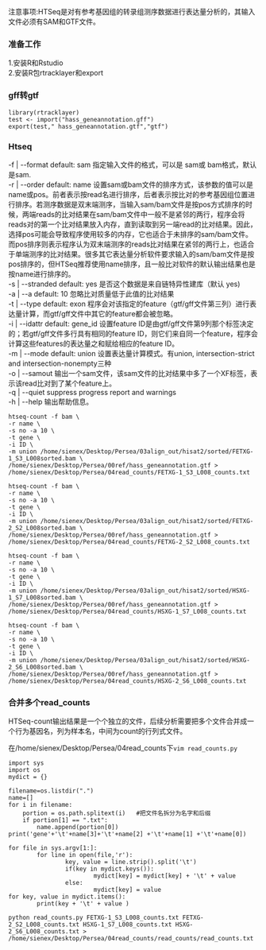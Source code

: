 注意事项:HTSeq是对有参考基因组的转录组测序数据进行表达量分析的，其输入文件必须有SAM和GTF文件。

### 准备工作
1.安装R和Rstudio  
2.安装R包rtracklayer和export


### gff转gtf
```
library(rtracklayer)
test <- import("hass_geneannotation.gff")
export(test," hass_geneannotation.gtf","gtf")
```
### Htseq
-f | --format default: sam 指定输入文件的格式，可以是 sam或 bam格式，默认是sam.  
-r | --order default: name 设置sam或bam文件的排序方式，该参数的值可以是name或pos。前者表示按read名进行排序，后者表示按比对的参考基因组位置进行排序。若测序数据是双末端测序，当输入sam/bam文件是按pos方式排序的时候，两端reads的比对结果在sam/bam文件中一般不是紧邻的两行，程序会将reads对的第一个比对结果放入内存，直到读取到另一端read的比对结果。因此，选择pos可能会导致程序使用较多的内存，它也适合于未排序的sam/bam文件。而pos排序则表示程序认为双末端测序的reads比对结果在紧邻的两行上，也适合于单端测序的比对结果。很多其它表达量分析软件要求输入的sam/bam文件是按pos排序的，但HTSeq推荐使用name排序，且一般比对软件的默认输出结果也是按name进行排序的。  
-s | --stranded default: yes 是否这个数据是来自链特异性建库（默认 yes)  
-a | --a default: 10 忽略比对质量低于此值的比对结果  
-t | --type default: exon 程序会对该指定的feature（gtf/gff文件第三列）进行表达量计算，而gtf/gff文件中其它的feature都会被忽略。  
-i | --idattr default: gene_id 设置feature ID是由gtf/gff文件第9列那个标签决定的；若gtf/gff文件多行具有相同的feature ID，则它们来自同一个feature，程序会计算这些features的表达量之和赋给相应的feature ID。  
-m | --mode default: union 设置表达量计算模式。有union, intersection-strict and intersection-nonempty三种  
-o | --samout 输出一个sam文件，该sam文件的比对结果中多了一个XF标签，表示该read比对到了某个feature上。  
-q | --quiet suppress progress report and warnings  
-h | --help 输出帮助信息。  
```
htseq-count -f bam \
-r name \
-s no -a 10 \
-t gene \
-i ID \
-m union /home/sienex/Desktop/Persea/03align_out/hisat2/sorted/FETXG-1_S3_L008sorted.bam \
/home/sienex/Desktop/Persea/00ref/hass_geneannotation.gtf > /home/sienex/Desktop/Persea/04read_counts/FETXG-1_S3_L008_counts.txt
```
```
htseq-count -f bam \
-r name \
-s no -a 10 \
-t gene \
-i ID \
-m union /home/sienex/Desktop/Persea/03align_out/hisat2/sorted/FETXG-2_S2_L008sorted.bam \
/home/sienex/Desktop/Persea/00ref/hass_geneannotation.gtf > /home/sienex/Desktop/Persea/04read_counts/FETXG-2_S2_L008_counts.txt
```
```
htseq-count -f bam \
-r name \
-s no -a 10 \
-t gene \
-i ID \
-m union /home/sienex/Desktop/Persea/03align_out/hisat2/sorted/HSXG-1_S7_L008sorted.bam \
/home/sienex/Desktop/Persea/00ref/hass_geneannotation.gtf > /home/sienex/Desktop/Persea/04read_counts/HSXG-1_S7_L008_counts.txt
```
```
htseq-count -f bam \
-r name \
-s no -a 10 \
-t gene \
-i ID \
-m union /home/sienex/Desktop/Persea/03align_out/hisat2/sorted/HSXG-2_S6_L008sorted.bam \
/home/sienex/Desktop/Persea/00ref/hass_geneannotation.gtf > /home/sienex/Desktop/Persea/04read_counts/HSXG-2_S6_L008_counts.txt
```


### 合并多个read_counts
HTSeq-count输出结果是一个个独立的文件，后续分析需要把多个文件合并成一个行为基因名，列为样本名，中间为count的行列式文件。

在/home/sienex/Desktop/Persea/04read_counts下```vim read_counts.py```  

```
import sys
import os
mydict = {}

filename=os.listdir(".")
name=[]
for i in filename:
    portion = os.path.splitext(i)   #把文件名拆分为名字和后缀
    if portion[1] == ".txt":
        name.append(portion[0])
print('gene'+'\t'+name[3]+'\t'+name[2] +'\t'+name[1] +'\t'+name[0])

for file in sys.argv[1:]:
        for line in open(file,'r'):
                key, value = line.strip().split('\t')
                if(key in mydict.keys()):
                        mydict[key] = mydict[key] + '\t' + value
                else:
                        mydict[key] = value
for key, value in mydict.items():
        print(key + '\t' + value )
```
```
python read_counts.py FETXG-1_S3_L008_counts.txt FETXG-2_S2_L008_counts.txt HSXG-1_S7_L008_counts.txt HSXG-2_S6_L008_counts.txt >  /home/sienex/Desktop/Persea/04read_counts/read_counts/read_counts.txt
```
